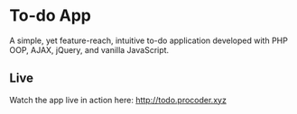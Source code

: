 # To-do App
A simple, yet feature-reach, intuitive to-do application developed with PHP OOP, AJAX, jQuery, and vanilla JavaScript.

## Live
Watch the app live in action here: http://todo.procoder.xyz
